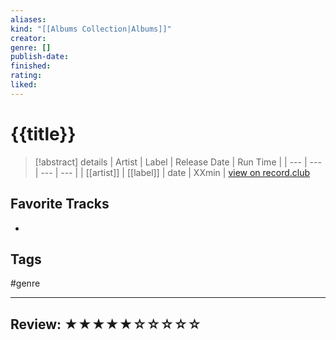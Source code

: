 ```yaml
---
aliases:
kind: "[[Albums Collection|Albums]]"
creator:
genre: []
publish-date:
finished:
rating:
liked:
---
```


# {{title}}

> [!abstract] details 
> | Artist | Label | Release Date | Run Time |
> | --- | --- | --- | --- |
> | [[artist]] | [[label]] | date | XXmin |
> [view on record.club](https://)

## Favorite Tracks
-  

## Tags
#genre

---

## Review: ★★★★★☆☆☆☆☆
